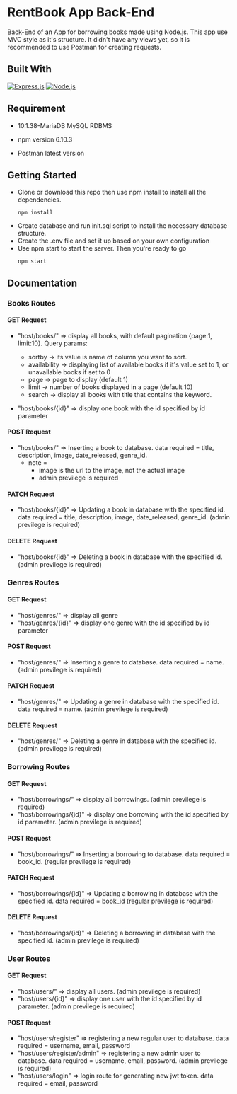 # RentBook App Back-End

Back-End of an App for borrowing books made using Node.js. This app use MVC style as it's structure. It didn't have any views yet, so it is recommended to use Postman for creating requests.

## Built With
[![Express.js](https://img.shields.io/badge/Express.js-4.x-orange.svg?style=rounded-square)](https://expressjs.com/en/starter/installing.html)
[![Node.js](https://img.shields.io/badge/Node.js-v.10.16-green.svg?style=rounded-square)](https://nodejs.org/)

## Requirement

- 10.1.38-MariaDB MySQL RDBMS

- npm version 6.10.3

- Postman latest version


## Getting Started

 - Clone or download this repo then use npm install to install all the dependencies.
	```
	npm install
	```
 - Create database and run init.sql script to install the necessary database structure. 
 - Create the .env file and set it up based on your own configuration 
 - Use npm start to start the server. Then you're ready to go
	```
	npm start
	```

## Documentation


### Books Routes


#### GET Request

 - "host/books/" => display all books, with default pagination {page:1, limit:10}. Query params:
	- sortby -> its value is name of column you want to sort. 
	- availability -> displaying list of available books if it's value set to 1, or unavailable books if set to 0
	- page -> page to display (default 1)
	- limit -> number of books displayed in a page (default 10)
	- search -> display all books with title that contains the keyword.

 - "host/books/{id}" => display one book with the id specified by id parameter


#### POST Request

 - "host/books/" => Inserting a book to database. data required = title, description, image, date_released, genre_id. 
	- note = 
		- image is the url to the image, not the actual image
		- admin previlege is required


#### PATCH Request

 - "host/books/{id}" => Updating a book in database with the specified id. data required = title, description, image, date_released, genre_id. (admin previlege is required)


#### DELETE Request

 - "host/books/{id}" => Deleting a book in database with the specified id.  (admin previlege is required)


### Genres Routes


#### GET Request

 - "host/genres/" => display all genre
 - "host/genres/{id}" => display one genre with the id specified by id parameter


#### POST Request

 - "host/genres/" => Inserting a genre to database. data required = name. (admin previlege is required)


#### PATCH Request

 - "host/genres/" => Updating a genre in database with the specified id. data required = name. (admin previlege is required)


#### DELETE Request

 - "host/genres/" => Deleting a genre in database with the specified id. (admin previlege is required)


### Borrowing Routes


#### GET Request

 - "host/borrowings/" => display all borrowings. (admin previlege is required)
 - "host/borrowings/{id}" => display one borrowing with the id specified by id parameter. (admin previlege is required)


#### POST Request

 - "host/borrowings/" => Inserting a borrowing to database. data required = book_id. (regular previlege is required)


#### PATCH Request

 - "host/borrowings/{id}" => Updating a borrowing in database with the specified id. data required = book_id (regular previlege is required)


#### DELETE Request

 - "host/borrowings/{id}" => Deleting a borrowing in database with the specified id. (admin previlege is required)


### User Routes


#### GET Request

 - "host/users/" => display all users. (admin previlege is required)
 - "host/users/{id}" => display one user with the id specified by id parameter. (admin previlege is required)


#### POST Request

 - "host/users/register" => registering a new regular user to database. data required = username, email, password
 - "host/users/register/admin" => registering a new admin user to database. data required = username, email, password. (admin previlege is required)
 - "host/users/login" => login route for generating new jwt token. data required = email, password

